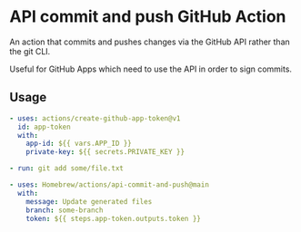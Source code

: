 # API commit and push GitHub Action

An action that commits and pushes changes via the GitHub API rather than the git CLI.

Useful for GitHub Apps which need to use the API in order to sign commits.

## Usage

```yaml
- uses: actions/create-github-app-token@v1
  id: app-token
  with:
    app-id: ${{ vars.APP_ID }}
    private-key: ${{ secrets.PRIVATE_KEY }}

- run: git add some/file.txt

- uses: Homebrew/actions/api-commit-and-push@main
  with:
    message: Update generated files
    branch: some-branch
    token: ${{ steps.app-token.outputs.token }}
```

